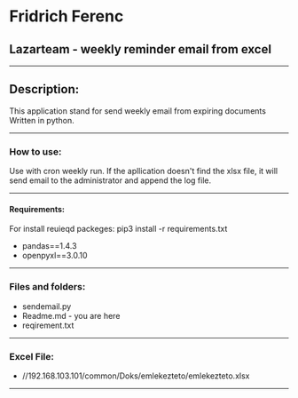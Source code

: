 # Fridrich Ferenc

## Lazarteam - weekly reminder email from excel

---

## Description:

This application stand for send weekly email from expiring documents
Written in python.

---

### **How to use:**

Use with cron weekly run.
If the apllication doesn't find the xlsx file, it will send email to the administrator
and append the log file.

---

#### **Requirements:**

For install reuieqd packeges: pip3 install -r requirements.txt

- pandas==1.4.3
- openpyxl==3.0.10

---

### **Files and folders:**

- sendemail.py
- Readme.md - you are here
- reqirement.txt

---

### **Excel File:**

- //192.168.103.101/common/Doks/emlekezteto/emlekezteto.xlsx

---
